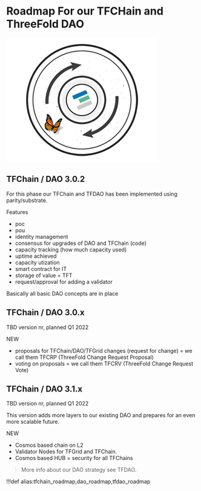 
# Roadmap For our TFCHain and ThreeFold DAO

![](img/limitedsupply_.png)

## TFChain / DAO 3.0.2

For this phase our TFChain and TFDAO has been implemented using parity/substrate.

Features

- poc
- pou
- identity management
- consensus for upgrades of DAO and TFChain (code)
- capacity tracking (how much capacity used)
- uptime achieved
- capacity utization
- smart contract for IT
- storage of value = TFT
- request/approval for adding a validator

Basically all basic DAO concepts are in place

## TFChain / DAO 3.0.x

TBD version nr, planned Q1 2022

NEW

- proposals for TFChain/DAO/TFGrid changes (request for change) = we call them TFCRP (ThreeFold Change Request Proposal)
- voting on proposals = we call them TFCRV (ThreeFold Change Request Vote)


## TFChain / DAO 3.1.x

TBD version nr, planned Q1 2022

This version adds more layers to our existing DAO and prepares for an even more scalable future.

NEW

- Cosmos based chain on L2
- Validator Nodes for TFGrid and TFChain.
- Cosmos based HUB = security for all TFChains

> More info about our DAO strategy see TFDAO.



!!!def alias:tfchain_roadmap,dao_roadmap,tfdao_roadmap

